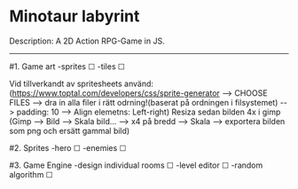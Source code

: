 # Minotaur labyrint
Description: A 2D Action RPG-Game in JS.
___________________________________________
#1. Game art
-sprites ☐
-tiles ☐

Vid tillverkandt av spritesheets använd: (https://www.toptal.com/developers/css/sprite-generator --> CHOOSE FILES --> dra in alla filer i rätt odrning!(baserat på ordningen i filsystemet) --> padding: 10 --> Align elemetns: Left-right)
Resiza sedan bilden 4x i gimp (Gimp --> Bild --> Skala bild... --> x4 på bredd --> Skala --> exportera bilden som png och ersätt gammal bild)

#2. Sprites
-hero ☐
-enemies ☐

#3. Game Engine
-design individual rooms ☐
-level editor ☐
-random algorithm ☐
